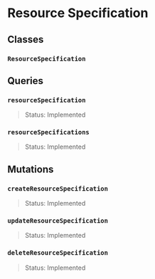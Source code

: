 # Resource Specification

## Classes

### `ResourceSpecification`

## Queries

### `resourceSpecification`
> Status: Implemented

### `resourceSpecifications`
> Status: Implemented

## Mutations

### `createResourceSpecification`

> Status: Implemented

### `updateResourceSpecification`

> Status: Implemented

### `deleteResourceSpecification`

> Status: Implemented

